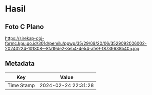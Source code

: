 # Hasil

## Foto C Plano

https://sirekap-obj-formc.kpu.go.id/301d/pemilu/ppwp/35/29/09/20/06/3529092006002-20240224-101808--8fa19de2-3eb4-4e54-afe9-f8739638b405.jpg


## Metadata

| Key        | Value               |
| ---------- | ------------------- |
| Time Stamp | 2024-02-24 22:31:28 |




